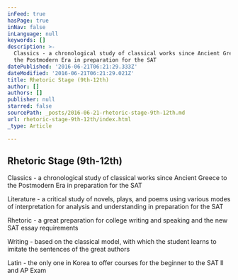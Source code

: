 ```yaml
---
inFeed: true
hasPage: true
inNav: false
inLanguage: null
keywords: []
description: >-
  Classics - a chronological study of classical works since Ancient Greece to
  the Postmodern Era in preparation for the SAT 
datePublished: '2016-06-21T06:21:29.333Z'
dateModified: '2016-06-21T06:21:29.021Z'
title: Rhetoric Stage (9th-12th)
author: []
authors: []
publisher: null
starred: false
sourcePath: _posts/2016-06-21-rhetoric-stage-9th-12th.md
url: rhetoric-stage-9th-12th/index.html
_type: Article

---
```

## Rhetoric Stage (9th-12th)

Classics - a chronological study of classical works since Ancient Greece to the Postmodern Era in preparation for the SAT 

Literature - a critical study of novels, plays, and poems using various modes of interpretation for analysis and understanding in preparation for the SAT

Rhetoric - a great preparation for college writing and speaking and the new SAT essay requirements

Writing - based on the classical model, with which the student learns to imitate the sentences of the great authors

Latin - the only one in Korea to offer courses for the beginner to the SAT II and AP Exam